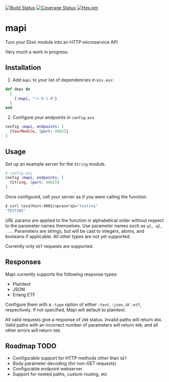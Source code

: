 [![Build Status](https://travis-ci.org/codedge-llc/mapi.svg?branch=master)](https://travis-ci.org/codedge-llc/mapi)
[![Coverage Status](https://coveralls.io/repos/github/codedge-llc/mapi/badge.svg)](https://coveralls.io/github/codedge-llc/mapi)
[![Hex.pm](http://img.shields.io/hexpm/v/mapi.svg)](https://hex.pm/packages/mapi)

# mapi
Turn your Elixir module into an HTTP microservice API

Very much a work in progress.

## Installation

  1. Add `mapi` to your list of dependencies in `mix.exs`:

  ```elixir
  def deps do
    [
      {:mapi, "~> 0.1.0"}
    ]
  end
  ```

  2. Configure your endpoints in `config.exs`

  ```elixir
  config :mapi, endpoints: [
    {YourModule, [port: 4002]}
  ]
  ```

## Usage

  Set up an example server for the `String` module.
  ```elixir
  # config.exs
  config :mapi, endpoints: [
    {String, [port: 4002]}
  ]
  ```

  Once configured, call your server as if you were calling the function.
  ```bash
  $ curl localhost:4002/upcase?q1="testing"
  "TESTING"
  ```

  URL params are applied to the function in alphabetical order without respect
  to the parameter names themselves. Use parameter names such as `q1, q2, ...`.
  Parameters are strings, but will be cast to integers, atoms, and booleans if
  applicable. All other types are not yet supported.

  Currently only `GET` requests are supported.

## Responses

  Mapi currently supports the following response types:
  * Plaintext
  * JSON
  * Erlang ETF

  Configure them with a `:type` option of either `:text`, `:json`, or `:etf`,
  respectively. If not specified, Mapi will default to plaintext.

  All valid requests give a response of `200` status. Invalid paths will
  return `404`. Valid paths with an incorrect number of parameters will return
  `400`, and all other errors will return `500`.

## Roadmap TODO

  * Configurable support for HTTP methods other than `GET`
  * Body parameter decoding (for non-GET requests)
  * Configurable endpoint webserver
  * Support for nested paths, custom routing, etc
